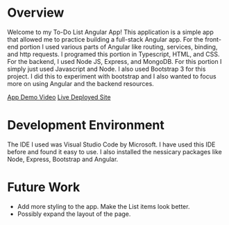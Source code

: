 # Overview

Welcome to my To-Do List Angular App! This application is a simple app that allowed me to practice building a full-stack Angular app. For the front-end portion I used various parts of Angular like routing, services, binding, and http requests.  I programed this portion in Typescript, HTML, and CSS.  For the backend, I used Node JS, Express, and MongoDB.  For this portion I simply just used Javascript and Node. I also used Bootstrap 3 for this project. I did this to experiment with bootstrap and I also wanted to focus more on using Angular and the backend resources.


[App Demo Video](http://youtu.be/rSvn1qME2ho?hd=1)
[Live Deployed Site](https://github.com/mdowns1999/todo-list)

# Development Environment

The IDE I used was Visual Studio Code by Microsoft.  I have used this IDE before and found it easy to use.  I also installed the nessicary packages like Node, Express, Bootstrap and Angular.

# Future Work
* Add more styling to the app. Make the List items look better.
* Possibly expand the layout of the page.
